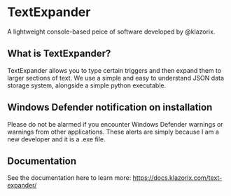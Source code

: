 # TextExpander
A lightweight console-based peice of software developed by @klazorix.

## What is TextExpander?
TextExpander allows you to type certain triggers and then expand them to larger sections of text.
We use a simple and easy to understand JSON data storage system, alongside a simple python executable.

## Windows Defender notification on installation
Please do not be alarmed if you encounter Windows Defender warnings or warnings from other applications.
These alerts are simply because I am a new developer and it is a .exe file.

## Documentation
See the documentation here to learn more:
https://docs.klazorix.com/text-expander/
